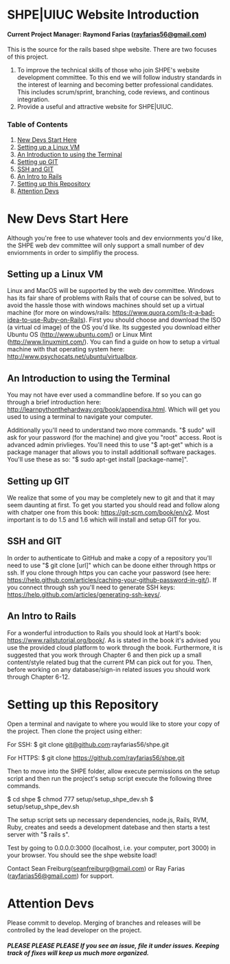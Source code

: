 # SHPE|UIUC Website Introduction
#### Current Project Manager: Raymond Farias (rayfarias56@gmail.com)

This is the source for the rails based shpe website. There are two focuses of this project. 
  1) To improve the technical skills of those who join SHPE's website development committee. To this end we will follow industry standards in the interest of learning and becoming better professional candidates. This includes scrum/sprint, branching, code reviews, and continous integration.
  2) Provide a useful and attractive website for SHPE|UIUC. 
  

### Table of Contents  
1. [New Devs Start Here](#new_devs)
  1. [Setting up a Linux VM](#linux_vm)
  2. [An Introduction to using the Terminal](#terminal_intro)
  3. [Setting up GIT](#git_setup)
  4. [SSH and GIT](#ssh_git)
  5. [An Intro to Rails](#rails_intro)
2. [Setting up this Repository](#repo_setup)
3. [Attention Devs](#dev_note)

# New Devs Start Here <a name="new_devs"/> 

Although you're free to use whatever tools and dev enviornments you'd like, the SHPE web dev committee will only support a small number of dev enviornments in order to simplifiy the process. 

## Setting up a Linux VM <a name="linux_vm"/> 

Linux and MacOS will be supported by the web dev committee. Windows has its fair share of problems with Rails that of course can be solved, but to avoid the hassle those with windows machines should set up a virtual machine (for more on windows/rails: https://www.quora.com/Is-it-a-bad-idea-to-use-Ruby-on-Rails). First you should choose and download the ISO (a virtual cd image) of the OS you'd like. Its suggested you download either Ubuntu OS (http://www.ubuntu.com/) or Linux Mint (http://www.linuxmint.com/). You can find a guide on how to setup a virtual machine with that operating system here: http://www.psychocats.net/ubuntu/virtualbox.

## An Introduction to using the Terminal <a name="terminal_intro"/> 

You may not have ever used a commandline before. If so you can go through a brief introduction here: http://learnpythonthehardway.org/book/appendixa.html. Which will get you used to using a terminal to navigate your computer. 

Additionally you'll need to understand two more commands. "$ sudo" will ask for your password (for the machine) and give you "root" access. Root is advanced admin privlieges. You'll need this to use "$ apt-get" which is a package manager that allows you to install additionall software packages. You'll use these as so: "$ sudo apt-get install [package-name]". 

## Setting up GIT <a name="git_setup"/> 

We realize that some of you may be completely new to git and that it may seem daunting at first. To get you started you should read and follow along with chatper one from this book: https://git-scm.com/book/en/v2. Most important is to do 1.5 and 1.6 which will install and setup GIT for you. 

## SSH and GIT <a name="ssh_git"/> 

In order to authenticate to GitHub and make a copy of a repository you'll need to use "$ git clone [url]" which can be doone either through https or ssh. If you clone through https you can cache your password (see here: https://help.github.com/articles/caching-your-github-password-in-git/). If you connect through ssh you'll need to generate SSH keys: https://help.github.com/articles/generating-ssh-keys/. 

## An Intro to Rails <a name="rails_intro"/> 

For a wonderful introduction to Rails you should look at Hartl's book: https://www.railstutorial.org/book/. As is stated in the book it's advised you use the provided cloud platform to work through the book. Furthermore, it is suggested that you work through Chapter 6 and then pick up a small content/style related bug that the current PM can pick out for you. Then, before working on any database/sign-in related issues you should work through Chapter 6-12.

# Setting up this Repository <a name="repo_setup"/> 

Open a terminal and navigate to where you would like to store your copy of the project. Then clone the project using either: 

For SSH:
$ git clone git@github.com:rayfarias56/shpe.git

For HTTPS:
$ git clone https://github.com/rayfarias56/shpe.git

Then to move into the SHPE folder, allow execute permissions on the setup script and then run the project's setup script execute the following three commands. 

$ cd shpe
$ chmod 777 setup/setup_shpe_dev.sh
$ setup/setup_shpe_dev.sh

The setup script sets up necessary dependencies, node.js, Rails, RVM, Ruby, creates and seeds a development datebase and then starts a test server with "$ rails s". 

Test by going to 0.0.0.0:3000 (localhost, i.e. your computer, port 3000) in your browser. You should see the shpe website load!

Contact Sean Freiburg(seanfreiburg@gmail.com) or Ray Farias (rayfarias56@gmail.com) for support.


# Attention Devs <a name="dev_note"/> 

Please commit to develop. Merging of branches and releases will be controlled by the lead developer on the project.

##### PLEASE PLEASE PLEASE If you see an issue, file it under issues. Keeping track of fixes will keep us much more organized.
